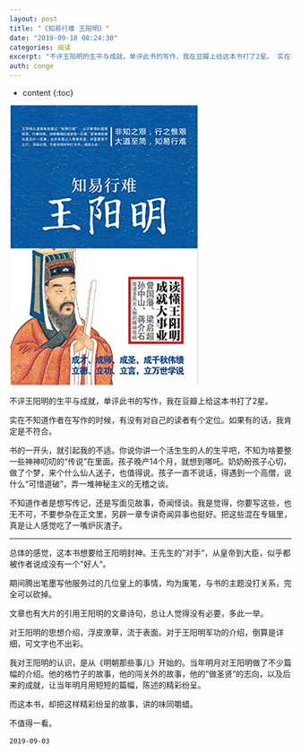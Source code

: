 ```yaml
---
layout: post
title: "《知易行难 王阳明》"
date: "2019-09-18 08:24:30"
categories: 阅读
excerpt: "不评王阳明的生平与成就，单评此书的写作，我在豆瓣上给这本书打了2星。 实在不知道作者在写作的时候，有没有对自己的读者有个定位。如果有的话，我肯定..."
auth: conge
---
```

* content
{:toc}

![](/assets/images/阅读/118382-5162ec225ab0e72f.png)

不评王阳明的生平与成就，单评此书的写作，我在豆瓣上给这本书打了2星。

实在不知道作者在写作的时候，有没有对自己的读者有个定位。如果有的话，我肯定是不符合。

书的一开头，就引起我的不适。你说你讲一个活生生的人的生平吧，不知为啥要整一些神神叨叨的“传说”在里面。孩子晚产14个月，就想到哪吒。奶奶盼孩子心切，做了个梦，来个什么仙人送子，也值得说。孩子一直不说话，得遇到一个高僧，说什么“可惜道破”，弄一堆神秘主义的无稽之谈。

不知道作者是想写传记，还是写面见故事，奇闻怪谈。我是觉得，你要写这些，也无不可，不要参杂在正文里，另辟一章专讲奇闻异事也挺好。把这些混在专辑里，真是让人感觉吃了一嘴炉灰渣子。

----

总体的感觉，这本书想要给王阳明封神。王先生的”对手“，从皇帝到大臣，似乎都被作者说成没有一个"好人“。

期间腾出笔墨写他服务过的几位皇上的事情，均为废笔，与书的主题没打关系，完全可以砍掉。

文章也有大片的引用王阳明的文章诗句，总让人觉得没有必要，多此一举。

对王阳明的思想介绍，浮皮潦草，流于表面。对于王阳明军功的介绍，倒算是详细，可文字也不出彩。

我对王阳明的认识，是从《明朝那些事儿》开始的。当年明月对王阳明做了不少篇幅的介绍。他的格竹子的故事，他的闯关外的故事，他的”做圣贤“的志向，以及后来的成就，让当年明月用短短的篇幅，陈述的精彩纷呈。

而这本书，却把这样精彩纷呈的故事，讲的味同嚼蜡。

不值得一看。


```
2019-09-03 
```
